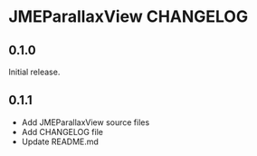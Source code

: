 # JMEParallaxView CHANGELOG

## 0.1.0

Initial release.

## 0.1.1
- Add JMEParallaxView source files
- Add CHANGELOG file 
- Update README.md
